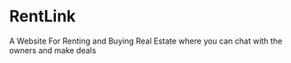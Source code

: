 # RentLink
A Website For Renting and Buying Real Estate where you can chat with the owners and make deals
###